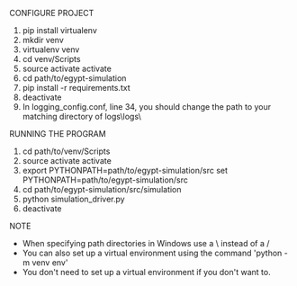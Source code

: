 CONFIGURE PROJECT
1. pip install virtualenv
2. mkdir venv
3. virtualenv venv
6. cd venv/Scripts
7. source activate      <!-- Linux -->
   activate             <!-- Windows -->
8. cd path/to/egypt-simulation
9. pip install -r requirements.txt
10. deactivate
11. In logging_config.conf, line 34, you should change the path to your matching directory of logs\logs\

RUNNING THE PROGRAM
1. cd path/to/venv/Scripts
2. source activate      <!-- Linux -->
   activate             <!-- Windows -->
4. export PYTHONPATH=path/to/egypt-simulation/src       <!-- Linux -->
   set PYTHONPATH=path/to/egypt-simulation/src          <!-- Windows -->
5. cd path/to/egypt-simulation/src/simulation
6. python simulation_driver.py
7. deactivate

NOTE
* When specifying path directories in Windows use a \ instead of a /
* You can also set up a virtual environment using the command 'python -m venv env'
* You don't need to set up a virtual environment if you don't want to.
